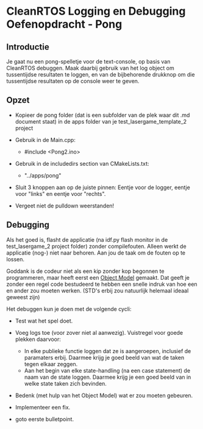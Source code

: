 # CleanRTOS Logging en Debugging Oefenopdracht - Pong

## Introductie

Je gaat nu een pong-spelletje voor de text-console, op basis van CleanRTOS debuggen.
Maak daarbij gebruik van het log object om tussentijdse resultaten te loggen, en van de bijbehorende drukknop om die tussentijdse resultaten op de console weer te geven.

## Opzet

- Kopieer de pong folder (dat is een subfolder van de plek waar dit .md document staat) in de apps folder van je test_lasergame_template_2 project

- Gebruik in de Main.cpp:
  
  - #include <Pong2.ino>

- Gebruik in de includedirs section van CMakeLists.txt:
  
  - "../apps/pong"

- Sluit 3 knoppen aan op de juiste pinnen: Eentje voor de logger, eentje voor "links" en eentje voor "rechts".

- Vergeet niet de pulldown weerstanden!

## Debugging

Als het goed is, flasht de applicatie (na idf.py flash monitor in de test_lasergame_2 project folder) zonder compilefouten. Alleen werkt de applicatie (nog-) niet naar behoren. Aan jou de taak om de fouten op te lossen.

Goddank is de codeur niet als een kip zonder kop begonnen te programmeren, maar heeft eerst een [Object Model](./pong/pong_objectmodel.html) gemaakt. Dat geeft je zonder een regel code bestudeerd te hebben een snelle indruk van hoe een en ander zou moeten werken. (STD's erbij zou natuurlijk helemaal ideaal geweest zijn)

Het debuggen kun je doen met de volgende cycli:

- Test wat het spel doet.

- Voeg logs toe (voor zover niet al aanwezig). Vuistregel voor goede plekken daarvoor:
  - In elke publieke functie loggen dat ze is aangeroepen, inclusief de paramaters erbij.
    Daarmee krijg je goed beeld van wat de taken tegen elkaar zeggen.
  - Aan het begin van elke state-handling (na een case statement) de naam van de state loggen.
    Daarmee krijg je een goed beeld van in welke state taken zich bevinden.

- Bedenk (met hulp van het Object Model) wat er zou moeten gebeuren.

- Implementeer een fix.

- goto eerste bulletpoint.